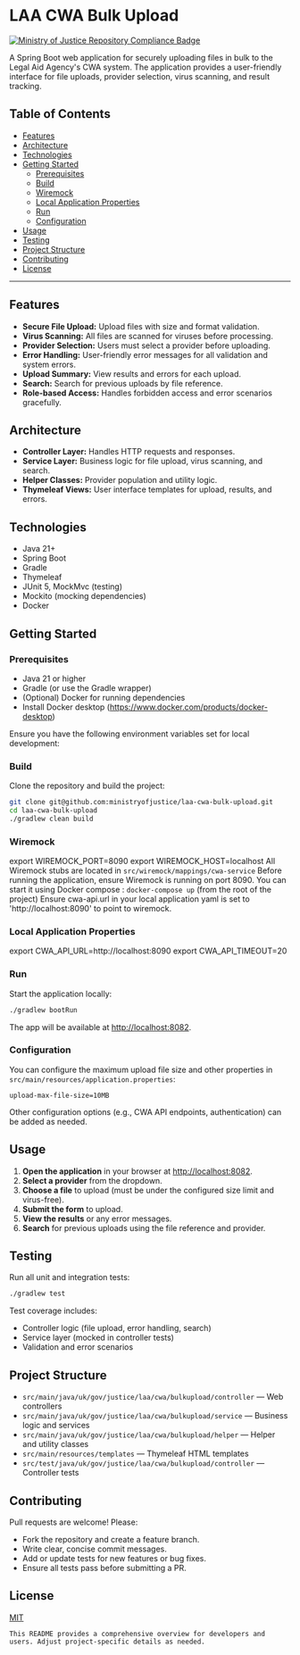 # LAA CWA Bulk Upload
[![Ministry of Justice Repository Compliance Badge](https://github-community.service.justice.gov.uk/repository-standards/api/laa-cwa-bulk-upload/badge)](https://github-community.service.justice.gov.uk/repository-standards/laa-cwa-bulk-upload)

A Spring Boot web application for securely uploading files in bulk to the Legal Aid Agency's CWA system. The application provides a user-friendly interface for file uploads, provider selection, virus scanning, and result tracking.

## Table of Contents

- [Features](#features)
- [Architecture](#architecture)
- [Technologies](#technologies)
- [Getting Started](#getting-started)
  - [Prerequisites](#prerequisites)
  - [Build](#build)
  - [Wiremock](#wiremock)
  - [Local Application Properties](#local-application-properties)
  - [Run](#run)
  - [Configuration](#configuration)
- [Usage](#usage)
- [Testing](#testing)
- [Project Structure](#project-structure)
- [Contributing](#contributing)
- [License](#license)

---

## Features

- **Secure File Upload:** Upload files with size and format validation.
- **Virus Scanning:** All files are scanned for viruses before processing.
- **Provider Selection:** Users must select a provider before uploading.
- **Error Handling:** User-friendly error messages for all validation and system errors.
- **Upload Summary:** View results and errors for each upload.
- **Search:** Search for previous uploads by file reference.
- **Role-based Access:** Handles forbidden access and error scenarios gracefully.

## Architecture

- **Controller Layer:** Handles HTTP requests and responses.
- **Service Layer:** Business logic for file upload, virus scanning, and search.
- **Helper Classes:** Provider population and utility logic.
- **Thymeleaf Views:** User interface templates for upload, results, and errors.

## Technologies

- Java 21+
- Spring Boot
- Gradle
- Thymeleaf
- JUnit 5, MockMvc (testing)
- Mockito (mocking dependencies)
- Docker

## Getting Started

### Prerequisites

- Java 21 or higher
- Gradle (or use the Gradle wrapper)
- (Optional) Docker for running dependencies
- Install Docker desktop (https://www.docker.com/products/docker-desktop)

Ensure you have the following environment variables set for local development:

### Build

Clone the repository and build the project:

```sh
git clone git@github.com:ministryofjustice/laa-cwa-bulk-upload.git
cd laa-cwa-bulk-upload
./gradlew clean build
```
### Wiremock
export WIREMOCK_PORT=8090
export WIREMOCK_HOST=localhost
All Wiremock stubs are located in `src/wiremock/mappings/cwa-service`
Before running the application, ensure Wiremock is running on port 8090.
You can start it using Docker compose  : `docker-compose up` (from the root of the project)
Ensure cwa-api.url in your local application yaml is set to 'http://localhost:8090' to point to wiremock.

### Local Application Properties
export CWA_API_URL=http://localhost:8090
export CWA_API_TIMEOUT=20

### Run

Start the application locally:

```sh
./gradlew bootRun
```

The app will be available at [http://localhost:8082](http://localhost:8082).

### Configuration

You can configure the maximum upload file size and other properties in `src/main/resources/application.properties`:

```
upload-max-file-size=10MB
```

Other configuration options (e.g., CWA API endpoints, authentication) can be added as needed.

## Usage

1. **Open the application** in your browser at [http://localhost:8082](http://localhost:8082).
2. **Select a provider** from the dropdown.
3. **Choose a file** to upload (must be under the configured size limit and virus-free).
4. **Submit the form** to upload.
5. **View the results** or any error messages.
6. **Search** for previous uploads using the file reference and provider.

## Testing

Run all unit and integration tests:

```sh
./gradlew test
```

Test coverage includes:

- Controller logic (file upload, error handling, search)
- Service layer (mocked in controller tests)
- Validation and error scenarios

## Project Structure

- `src/main/java/uk/gov/justice/laa/cwa/bulkupload/controller` — Web controllers
- `src/main/java/uk/gov/justice/laa/cwa/bulkupload/service` — Business logic and services
- `src/main/java/uk/gov/justice/laa/cwa/bulkupload/helper` — Helper and utility classes
- `src/main/resources/templates` — Thymeleaf HTML templates
- `src/test/java/uk/gov/justice/laa/cwa/bulkupload/controller` — Controller tests

## Contributing

Pull requests are welcome! Please:

- Fork the repository and create a feature branch.
- Write clear, concise commit messages.
- Add or update tests for new features or bug fixes.
- Ensure all tests pass before submitting a PR.

## License

[MIT](LICENSE)
```
This README provides a comprehensive overview for developers and users. Adjust project-specific details as needed.
